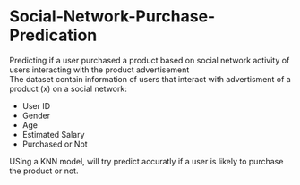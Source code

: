 # Social-Network-Purchase-Predication
Predicting if a user purchased a product based on social network activity of users interacting with the product advertisement  
The dataset contain information of users that interact with advertisment of a product (x) on a social network:
- User ID
- Gender
- Age
- Estimated Salary 
- Purchased or Not 

USing a KNN model, will try predict accuratly if a user is likely to purchase the product or not.
